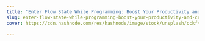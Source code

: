 ```yaml
---
title: "Enter Flow State While Programming: Boost Your Productivity and Creativity"
slug: enter-flow-state-while-programming-boost-your-productivity-and-creativity
cover: https://cdn.hashnode.com/res/hashnode/image/stock/unsplash/cckf4TsHAuw/upload/b8d846d44680f287ea5580afd2e56573.jpeg

---
```


